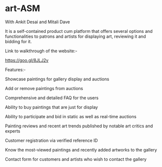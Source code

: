 # art-ASM


With Ankit Desai and Mitali Dave

It is a self-contained product cum platform that offers several options and functionalities to patrons and artists for displaying art, reviewing it and bidding for it.

Link to walkthrough of the website:-

https://goo.gl/8JLJ2v

Features:-

Showcase paintings for gallery display and auctions

Add or remove paintings from auctions

Comprehensive and detailed FAQ for the users

Ability to buy paintings that are just for display

Ability to participate and bid in static as well as real-time auctions

Painting reviews and recent art trends published by notable art critics and experts

Customer registration via verified reference ID

Know the most-viewed paintings and recently added artworks to the gallery

Contact form for customers and artists who wish to contact the gallery
